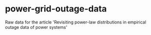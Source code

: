 # power-grid-outage-data
Raw data for the article 'Revisiting power-law distributions in empirical outage data of power systems'
